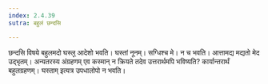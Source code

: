 ```yaml
---
index: 2.4.39
sutra: बहुलं छन्दसि

---
```

छन्दसि विषये बहुलमदो घस्ल्̥ आदेशो भवति। घस्तां नूनम्। सग्धिश्च मे। न च भवति। आत्तामद्य मद्यतो मेद उद्भृतम्। अन्यतरस्य अंग्रहणम् एव कस्मान् न क्रियते तदेव उत्तरार्थमपि भविष्यति? कार्यान्तरार्थं बहुलग्रहणम्। घस्ताम् इत्यत्र उपधालोपो न भवति।